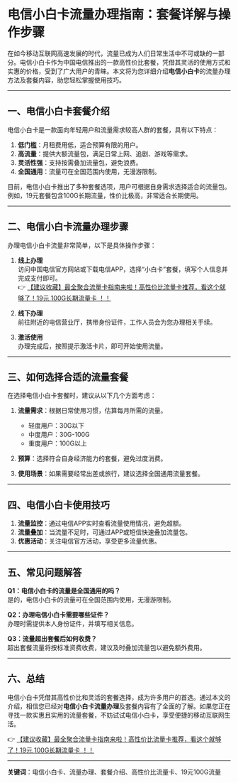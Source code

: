 # 电信小白卡流量办理指南：套餐详解与操作步骤

在如今移动互联网高速发展的时代，流量已成为人们日常生活中不可或缺的一部分。电信小白卡作为中国电信推出的一款高性价比套餐，凭借其灵活的使用方式和实惠的价格，受到了广大用户的青睐。本文将为您详细介绍**电信小白卡**的流量办理方法及套餐内容，助您轻松掌握使用技巧。

---

## 一、电信小白卡套餐介绍

电信小白卡是一款面向年轻用户和流量需求较高人群的套餐，具有以下特点：

1. **低门槛**：月租费用低，适合预算有限的用户。
2. **高流量**：提供大额流量包，满足日常上网、追剧、游戏等需求。
3. **灵活性强**：支持按需叠加流量包，避免浪费。
4. **全国通用**：流量可在全国范围内使用，无漫游限制。

目前，电信小白卡推出了多种套餐选项，用户可根据自身需求选择适合的流量包。例如，19元套餐包含100G长期流量，性价比极高，非常适合长期使用。

---

## 二、电信小白卡流量办理步骤

办理电信小白卡流量非常简单，以下是具体操作步骤：

1. **线上办理**  
   访问中国电信官方网站或下载电信APP，选择“小白卡”套餐，填写个人信息并完成支付即可。  
   👉 [【建议收藏】最全聚合流量卡指南来啦！高性价比流量卡推荐，看这个就够了！19元 100G长期流量卡 ！！](https://bit.ly/Liuliangka)

2. **线下办理**  
   前往附近的电信营业厅，携带身份证件，工作人员会为您办理相关手续。

3. **激活使用**  
   办理完成后，按照提示激活卡片，即可开始使用流量。

---

## 三、如何选择合适的流量套餐

在选择电信小白卡套餐时，建议从以下几个方面考虑：

1. **流量需求**：根据日常使用习惯，估算每月所需的流量。  
   - 轻度用户：30G以下  
   - 中度用户：30G-100G  
   - 重度用户：100G以上

2. **预算**：选择符合自身经济能力的套餐，避免过度消费。

3. **使用场景**：如果需要经常出差或旅行，建议选择全国通用流量套餐。

---

## 四、电信小白卡使用技巧

1. **流量监控**：通过电信APP实时查看流量使用情况，避免超额。  
2. **流量叠加**：当流量不足时，可通过APP或短信快速叠加流量包。  
3. **优惠活动**：关注电信官方活动，享受更多流量优惠。

---

## 五、常见问题解答

**Q1：电信小白卡的流量是全国通用的吗？**  
是的，电信小白卡的流量可在全国范围内使用，无漫游限制。

**Q2：办理电信小白卡需要哪些证件？**  
办理时需提供本人身份证件，并填写相关信息。

**Q3：流量超出套餐后如何收费？**  
超出套餐流量将按标准资费收费，建议及时叠加流量包以避免额外费用。

---

## 六、总结

电信小白卡凭借其高性价比和灵活的套餐选择，成为许多用户的首选。通过本文的介绍，相信您已经对**电信小白卡流量办理**及套餐内容有了全面的了解。如果您正在寻找一款实惠且实用的流量套餐，不妨试试电信小白卡，享受便捷的移动互联网生活。

👉 [【建议收藏】最全聚合流量卡指南来啦！高性价比流量卡推荐，看这个就够了！19元 100G长期流量卡 ！！](https://bit.ly/Liuliangka)

---

**关键词**：电信小白卡、流量办理、套餐介绍、高性价比流量卡、19元100G流量